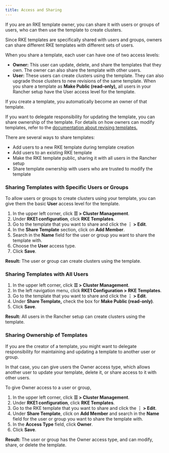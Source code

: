 ```yaml
---
title: Access and Sharing
---
```


<head>
  <link rel="canonical" href="https://ranchermanager.docs.rancher.com/how-to-guides/new-user-guides/authentication-permissions-and-global-configuration/about-rke1-templates/access-or-share-templates"/>
</head>

If you are an RKE template owner, you can share it with users or groups of users, who can then use the template to create clusters.

Since RKE templates are specifically shared with users and groups, owners can share different RKE templates with different sets of users.

When you share a template, each user can have one of two access levels:

- **Owner:** This user can update, delete, and share the templates that they own. The owner can also share the template with other users.
- **User:** These users can create clusters using the template. They can also upgrade those clusters to new revisions of the same template. When you share a template as **Make Public (read-only),** all users in your Rancher setup have the User access level for the template.

If you create a template, you automatically become an owner of that template.

If you want to delegate responsibility for updating the template, you can share ownership of the template. For details on how owners can modify templates, refer to the [documentation about revising templates.](manage-rke1-templates.md)

There are several ways to share templates:

- Add users to a new RKE template during template creation
- Add users to an existing RKE template
- Make the RKE template public, sharing it with all users in the Rancher setup
- Share template ownership with users who are trusted to modify the template

### Sharing Templates with Specific Users or Groups

To allow users or groups to create clusters using your template, you can give them the basic **User** access level for the template.

1. In the upper left corner, click **☰ > Cluster Management**.
1. Under **RKE1 configuration**, click **RKE Templates**.
1. Go to the template that you want to share and click the **⋮ > Edit**.
1. In the **Share Template** section, click on **Add Member**.
1. Search in the **Name** field for the user or group you want to share the template with.
1. Choose the **User** access type.
1. Click **Save**.

**Result:** The user or group can create clusters using the template.

### Sharing Templates with All Users

1. In the upper left corner, click **☰ > Cluster Management**.
1. In the left navigation menu, click **RKE1 Configuration > RKE Templates**.
1. Go to the template that you want to share and click the **⋮ > Edit**.
1. Under **Share Template,** check the box for **Make Public (read-only)**.
1. Click **Save**.

**Result:** All users in the Rancher setup can create clusters using the template.

### Sharing Ownership of Templates

If you are the creator of a template, you might want to delegate responsibility for maintaining and updating a template to another user or group.

In that case, you can give users the Owner access type, which allows another user to update your template, delete it, or share access to it with other users.

To give Owner access to a user or group,

1. In the upper left corner, click **☰ > Cluster Management**.
1. Under **RKE1 configuration**, click **RKE Templates**.
1. Go to the RKE template that you want to share and click the **⋮ > Edit**.
1. Under **Share Template**, click on **Add Member** and search in the **Name** field for the user or group you want to share the template with.
1. In the **Access Type** field, click **Owner**.
1. Click **Save**.

**Result:** The user or group has the Owner access type, and can modify, share, or delete the template.